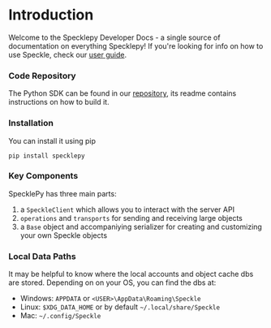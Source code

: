 # Introduction

Welcome to the Specklepy Developer Docs - a single source of documentation on everything Specklepy! If you're looking for info on how to use Speckle, check our [user guide](https://speckle.guide/).

### Code Repository
The Python SDK can be found in our [repository](//github.com/specklesystems/specklepy), its readme contains instructions on how to build it.

### Installation
You can install it using pip
```
pip install specklepy
```

### Key Components

SpecklePy has three main parts:

1. a `SpeckleClient` which allows you to interact with the server API
2. `operations` and `transports` for sending and receiving large objects
3. a `Base` object and accompaniying serializer for creating and customizing your own Speckle objects


### Local Data Paths

It may be helpful to know where the local accounts and object cache dbs are stored. Depending on on your OS, you can find the dbs at:

- Windows: `APPDATA` or `<USER>\AppData\Roaming\Speckle`
- Linux: `$XDG_DATA_HOME` or by default `~/.local/share/Speckle`
- Mac: `~/.config/Speckle`
